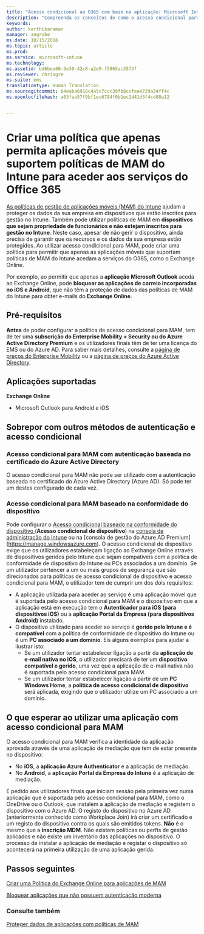 ```yaml
---
title: "Acesso condicional ao O365 com base na aplicação| Microsoft Intune"
description: "Compreenda os conceitos de como o acesso condicional para MAM pode ajudar a controlar as aplicações que têm acesso aos serviços do O365."
keywords: 
author: karthikaraman
manager: angrobe
ms.date: 10/15/2016
ms.topic: article
ms.prod: 
ms.service: microsoft-intune
ms.technology: 
ms.assetid: bd6bee60-5e39-42c8-a2e9-f5865ac3573f
ms.reviewer: chrisgre
ms.suite: ems
translationtype: Human Translation
ms.sourcegitcommit: 64eaba6918c4a5c7ccc39fb8ccfeae729a34ff4c
ms.openlocfilehash: a03faa57f9bf1ec6784f0b1ec2d41d3f4cd88a12


---
```


# Criar uma política que apenas permita aplicações móveis que suportem políticas de MAM do Intune para aceder aos serviços do Office 365
[As políticas de gestão de aplicações móveis (MAM) do Intune](protect-apps-and-data-with-microsoft-intune.md) ajudam a proteger os dados da sua empresa em dispositivos que estão inscritos para gestão no Intune. Também pode utilizar políticas de MAM em **dispositivos que sejam propriedade de funcionários e não estejam inscritos para gestão no Intune**.  Neste caso, apesar de não gerir o dispositivo, ainda precisa de garantir que os recursos e os dados da sua empresa estão protegidos. Ao utilizar acesso condicional para MAM, pode criar uma política para permitir que apenas as aplicações móveis que suportam políticas de MAM do Intune acedam a serviços do O365, como o Exchange Online.

Por exemplo, ao permitir que apenas a **aplicação Microsoft Outlook** aceda ao Exchange Online, pode **bloquear as aplicações de correio incorporadas no iOS e Android**, que não têm a proteção de dados das políticas de MAM do Intune para obter e-mails do **Exchange Online**.

## Pré-requisitos
**Antes** de poder configurar a política de acesso condicional para MAM, tem de ter uma **subscrição do Enterprise Mobility + Security ou do Azure Active Directory Premium** e os utilizadores finais têm de ter uma licença do EMS ou do Azure AD. Para saber mais detalhes, consulte a [página de preços do Enterprise Mobility](https://www.microsoft.com/en-us/cloud-platform/enterprise-mobility-pricing) ou a [página de preços do Azure Active Directory](https://azure.microsoft.com/en-us/pricing/details/active-directory/).


## Aplicações suportadas
**Exchange Online**
* Microsoft Outlook para Android e iOS

## Sobrepor com outros métodos de autenticação e acesso condicional
### Acesso condicional para MAM com autenticação baseada no certificado do Azure Active Directory

O acesso condicional para MAM não pode ser utilizado com a autenticação baseada no certificado do Azure Active Directory (Azure AD). Só pode ter um destes configurado de cada vez.
### Acesso condicional para MAM baseado na conformidade do dispositivo  

Pode configurar o [Acesso condicional baseado na conformidade do dispositivo ](restrict-access-to-email-and-o365-services-with-microsoft-intune.md)(**Acesso condicional de dispositivo**) na [consola de administração do Intune](https://manage.microsoft.com) ou na [consola de gestão do Azure AD Premium] (https://manage.windowsazure.com). O acesso condicional de dispositivo exige que os utilizadores estabeleçam ligação ao Exchange Online através de dispositivos geridos pelo Intune que sejam compatíveis com a política de conformidade de dispositivo do Intune ou PCs associados a um domínio.  Se um utilizador pertencer a um ou mais grupos de segurança que são direcionados para políticas de acesso condicional de dispositivo e acesso condicional para MAM, o utilizador tem de cumprir um dos dois requisitos:
* A aplicação utilizada para aceder ao serviço é uma aplicação móvel que é suportada pelo acesso condicional para MAM e o dispositivo em que a aplicação está em execução tem o **Autenticador para iOS (para dispositivos iOS)** ou a **aplicação Portal da Empresa (para dispositivos Android)** instalado.
* O dispositivo utilizado para aceder ao serviço é **gerido pelo Intune e é compatível** com a política de conformidade de dispositivo do Intune ou é um **PC associado a um domínio**.  Eis alguns exemplos para ajudar a ilustrar isto:
  * Se um utilizador tentar estabelecer ligação a partir da **aplicação de e-mail nativa no iOS**, o utilizador precisará de ter um **dispositivo compatível e gerido**, uma vez que a aplicação de e-mail nativa não é suportada pelo acesso condicional para MAM.
  * Se um utilizador tentar estabelecer ligação a partir de um **PC Windows Home**, a **política de acesso condicional de dispositivo** será aplicada, exigindo que o utilizador utilize um PC associado a um domínio.


## O que esperar ao utilizar uma aplicação com acesso condicional para MAM
O acesso condicional para MAM verifica a identidade da aplicação aprovada através de uma aplicação de mediação que tem de estar presente no dispositivo:
*  No **iOS**, a **aplicação Azure Authenticator** é a aplicação de mediação.
* No **Android**, a **aplicação Portal da Empresa do Intune** é a aplicação de mediação. 

É pedido aos utilizadores finais que iniciam sessão pela primeira vez numa aplicação que é suportada pelo acesso condicional para MAM, como o OneDrive ou o Outlook, que instalem a aplicação de mediação e registem o dispositivo com o Azure AD. O registo do dispositivo no Azure AD (anteriormente conhecido como Workplace Join) irá criar um certificado e um registo do dispositivo contra os quais são emitidos tokens.  **Não** é o mesmo que a **inscrição MDM**. Não existem políticas ou perfis de gestão aplicados e não existe um inventário das aplicações no dispositivo.  O processo de instalar a aplicação de mediação e registar o dispositivo só acontecerá na primeira utilização de uma aplicação gerida.


## Passos seguintes
[Criar uma Política do Exchange Online para aplicações de MAM](mam-ca-for-exchange-online.md)

[Bloquear aplicações que não possuem autenticação moderna](block-apps-with-no-modern-authentication.md)

### Consulte também

[Proteger dados de aplicações com políticas de MAM](protect-app-data-using-mobile-app-management-policies-with-microsoft-intune.md)



<!--HONumber=Oct16_HO2-->


